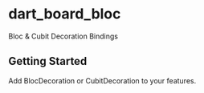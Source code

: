 # dart_board_bloc

Bloc & Cubit Decoration Bindings

## Getting Started

Add BlocDecoration or CubitDecoration to your features.
